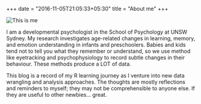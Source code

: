 +++
date = "2016-11-05T21:05:33+05:30"
title = "About me"
+++


![This is me][1]

I am a developmental psychologist in the School of Psychology at UNSW Sydney. My research investigates age-related changes in learning, memory, and emotion understanding in infants and preschoolers. Babies and kids tend not to tell you what they remember or understand, so we use method like eyetracking and psychophysiology to record subtle changes in their behaviour. These methods produce a LOT of data. 

This blog is a record of my R learning journey as I venture into new data wrangling and analysis approaches. The thoughts are mostly reflections and reminders to myself; they may not be comprehensible to anyone else. If they are useful to other newbies... great. 



[1]: /img/about.jpg
